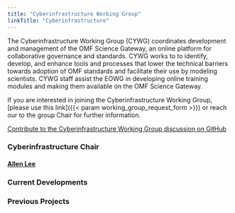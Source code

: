 ```yaml
---
title: "Cyberinfrastructure Working Group"
linkTitle: "Cyberinfrastructure"
---
```

The Cyberinfrastructure Working Group (CYWG) coordinates development and management of the OMF Science Gateway, an online platform for collaborative governance and standards. CYWG works to to identify, develop, and enhance tools and processes that lower the technical barriers towards adoption of OMF standards and facilitate their use by modeling scientists. CYWG staff assist the EOWG in developing online training modules and making them available on the OMF Science Gateway.

If you are interested in joining the Cyberinfrastructure Working Group, [please use this link]({{< param working_group_request_form >}}) or reach our to the group Chair for further information.

[Contribute to the Cyberinfrastructure Working Group discussion on GitHub](https://github.com/openmodelingfoundation/openmodelingfoundation.github.io/discussions/categories/cyberinfrastructure)

### **Cyberinfrastructure Chair**
#### [Allen Lee]()


### **Current Developments**

### **Previous Projects**